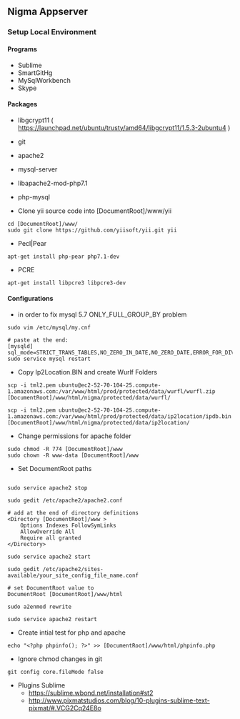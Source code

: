## Nigma Appserver
### Setup Local Environment

#### Programs
- Sublime
- SmartGitHg
- MySqlWorkbench
- Skype

#### Packages  
- libgcrypt11 ( https://launchpad.net/ubuntu/trusty/amd64/libgcrypt11/1.5.3-2ubuntu4 )
- git
- apache2
- mysql-server
- libapache2-mod-php7.1
- php-mysql

- Clone yii source code into [DocumentRoot]/www/yii
```
cd [DocumentRoot]/www/
sudo git clone https://github.com/yiisoft/yii.git yii
```
- Pecl|Pear
```
apt-get install php-pear php7.1-dev
```
- PCRE
```
apt-get install libpcre3 libpcre3-dev
```

#### Configurations 
- in order to fix mysql 5.7 ONLY_FULL_GROUP_BY problem
```
sudo vim /etc/mysql/my.cnf

# paste at the end:
[mysqld]
sql_mode=STRICT_TRANS_TABLES,NO_ZERO_IN_DATE,NO_ZERO_DATE,ERROR_FOR_DIVISION_BY_ZERO,NO_AUTO_CREATE_USER,NO_ENGINE_SUBSTITUTION
sudo service mysql restart
```
- Copy Ip2Location.BIN and create Wurlf Folders
```
scp -i tml2.pem ubuntu@ec2-52-70-104-25.compute-1.amazonaws.com:/var/www/html/prod/protected/data/wurfl/wurfl.zip [DocumentRoot]/www/html/nigma/protected/data/wurfl/

scp -i tml2.pem ubuntu@ec2-52-70-104-25.compute-1.amazonaws.com:/var/www/html/prod/protected/data/ip2location/ipdb.bin [DocumentRoot]/www/html/nigma/protected/data/ip2location/
```

- Change permissions for apache folder
```
sudo chmod -R 774 [DocumentRoot]/www
sudo chown -R www-data [DocumentRoot]/www

```
- Set DocumentRoot paths
```

sudo service apache2 stop

sudo gedit /etc/apache2/apache2.conf

# add at the end of directory definitions
<Directory [DocumentRoot]/www >
	Options Indexes FollowSymLinks
	AllowOverride All
	Require all granted
</Directory>

sudo service apache2 start

sudo gedit /etc/apache2/sites-available/your_site_config_file_name.conf

# set DocumentRoot value to
DocumentRoot [DocumentRoot]/www/html

sudo a2enmod rewrite

sudo service apache2 restart

```
- Create intial test for php and apache
```
echo "<?php phpinfo(); ?>" >> [DocumentRoot]/www/html/phpinfo.php
```

- Ignore chmod changes in git
```
git config core.fileMode false
```
- Plugins Sublime
  - https://sublime.wbond.net/installation#st2
  - http://www.pixmatstudios.com/blog/10-plugins-sublime-text-pixmat/#.VCG2Cq24E8o



